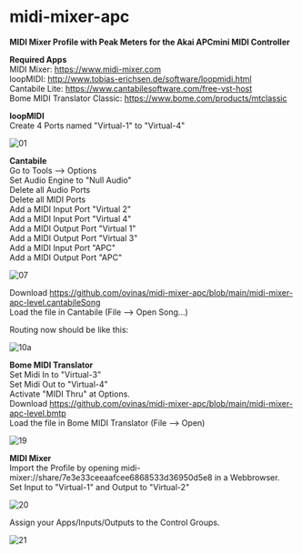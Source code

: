 # midi-mixer-apc
<b>MIDI Mixer Profile with Peak Meters for the Akai APCmini MIDI Controller</b>

<b>Required Apps</b><br>
MIDI Mixer: https://www.midi-mixer.com<br>
loopMIDI: http://www.tobias-erichsen.de/software/loopmidi.html<br>
Cantabile Lite: https://www.cantabilesoftware.com/free-vst-host<br>
Bome MIDI Translator Classic: https://www.bome.com/products/mtclassic<br>


<b>loopMIDI</b><br>
Create 4 Ports named "Virtual-1" to "Virtual-4"<br>

![01](https://user-images.githubusercontent.com/48880341/115947272-e5c05880-a4c6-11eb-8424-c3a38f32d444.png)<br>


<b>Cantabile</b><br>
Go to Tools --> Options<br>
Set Audio Engine to "Null Audio"<br>
Delete all Audio Ports<br>
Delete all MIDI Ports<br>
Add a MIDI Input Port "Virtual 2"<br>
Add a MIDI Input Port "Virtual 4"<br>
Add a MIDI Output Port "Virtual 1"<br>
Add a MIDI Output Port "Virtual 3"<br>
Add a MIDI Input Port "APC"<br>
Add a MIDI Output Port "APC"<br>

![07](https://user-images.githubusercontent.com/48880341/115947580-ebb73900-a4c8-11eb-980d-d43fd16e2913.png)<br>

Download https://github.com/ovinas/midi-mixer-apc/blob/main/midi-mixer-apc-level.cantabileSong<br>
Load the file in Cantabile (File --> Open Song...)<br>

Routing now should be like this:<br>

![10a](https://user-images.githubusercontent.com/48880341/115951718-925c0380-a4e2-11eb-8f3a-ed3fc8a07ff9.png)<br>


<b>Bome MIDI Translator</b><br>
Set Midi In to "Virtual-3"<br>
Set Midi Out to "Virtual-4"<br>
Activate "MIDI Thru" at Options.<br>
Download https://github.com/ovinas/midi-mixer-apc/blob/main/midi-mixer-apc-level.bmtp<br>
Load the file in Bome MIDI Translator (File --> Open)<br>

![19](https://user-images.githubusercontent.com/48880341/115948214-1b684000-a4cd-11eb-831a-70f1cf47fee0.png)<br>

<b>MIDI Mixer</b><br>
Import the Profile by opening midi-mixer://share/7e3e33ceeaafcee6868533d36950d5e8 in a Webbrowser.<br>
Set Input to "Virtual-1" and Output to "Virtual-2"<br>

![20](https://user-images.githubusercontent.com/48880341/115948894-33da5980-a4d1-11eb-8f69-0bd409f872b6.png)<br>

Assign your Apps/Inputs/Outputs to the Control Groups.<br>

![21](https://user-images.githubusercontent.com/48880341/115949006-0641e000-a4d2-11eb-8f56-a327e795de54.png)
